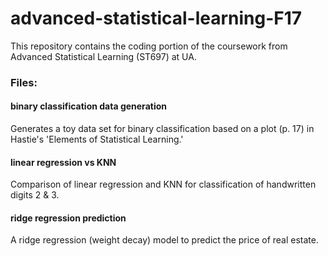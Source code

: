 # advanced-statistical-learning-F17
This repository contains the coding portion of the coursework from Advanced Statistical Learning (ST697) at UA.

### Files:

#### binary classification data generation
Generates a toy data set for binary classification based on a plot (p. 17) in Hastie's 'Elements of Statistical Learning.'

#### linear regression vs KNN 
Comparison of linear regression and KNN for classification of handwritten digits 2 & 3.

#### ridge regression prediction
A ridge regression (weight decay) model to predict the price of real estate.



